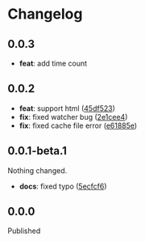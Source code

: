 # Changelog

## 0.0.3

- **feat**: add time count

## 0.0.2

- **feat**: support html ([45df523](https://github.com/do4ng/prext/commit/45df523c92f7e867bb31d0d4c08062cb4e583e80))
- **fix**: fixed watcher bug ([2e1cee4](https://github.com/do4ng/prext/commit/2e1cee49b58cd8b3b0b8a8d04bb881a4f38d2ced))
- **fix**: fixed cache file error ([e61885e](https://github.com/do4ng/prext/commit/e61885e39bf1535c0de82f93b803795a1241af92))

## 0.0.1-beta.1

Nothing changed.

- **docs**: fixed typo ([5ecfcf6](https://github.com/do4ng/prext/commit/5ecfcf619a27a0062b21bfb0b3c8c877157f44b5))

## 0.0.0

Published
